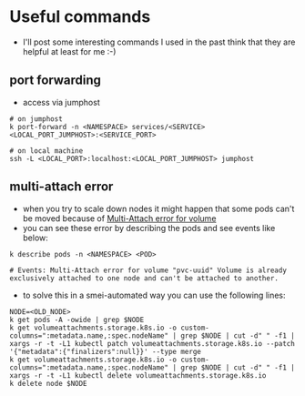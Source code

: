 # Useful commands

- I'll post some interesting commands I used in the past think that they are helpful at least for me :-)

## port forwarding

- access via jumphost

``` { .sh }
# on jumphost
k port-forward -n <NAMESPACE> services/<SERVICE> <LOCAL_PORT_JUMPHOST>:<SERVICE_PORT>

# on local machine
ssh -L <LOCAL_PORT>:localhost:<LOCAL_PORT_JUMPHOST> jumphost
```

## multi-attach error

- when you try to scale down nodes it might happen that some pods can't be moved because of [Multi-Attach error for volume](https://github.com/kubernetes-sigs/vsphere-csi-driver/blob/master/docs/book/known_issues.md#multi-attach-error-for-rwo-block-volume-when-node-vm-is-shutdown-before-pods-are-evicted-and-volumes-are-detached-from-node-vm)
- you can see these error by describing the pods and see events like below:

``` { .sh }
k describe pods -n <NAMESPACE> <POD>

# Events: Multi-Attach error for volume "pvc-uuid" Volume is already exclusively attached to one node and can't be attached to another.
```

- to solve this in a smei-automated way you can use the following lines:

``` { .sh }
NODE=<OLD_NODE>
k get pods -A -owide | grep $NODE
k get volumeattachments.storage.k8s.io -o custom-columns=":metadata.name,:spec.nodeName" | grep $NODE | cut -d" " -f1 | xargs -r -t -L1 kubectl patch volumeattachments.storage.k8s.io --patch '{"metadata":{"finalizers":null}}' --type merge
k get volumeattachments.storage.k8s.io -o custom-columns=":metadata.name,:spec.nodeName" | grep $NODE | cut -d" " -f1 | xargs -r -t -L1 kubectl delete volumeattachments.storage.k8s.io
k delete node $NODE
```
